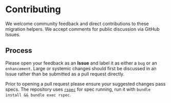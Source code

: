 # Contributing
We welcome community feedback and direct contributions to these migration helpers.
We accept comments for public discussion via GitHub Issues.

## Process
Please open your feedback as an **Issue** and label it as either a `bug` or an `enhancement`.
Large or systemic changes should first be discussed in an Issue rather than be submitted as a pull request directly.

Prior to opening a pull request please ensure your suggested changes pass specs. The repository uses [`rspec`](https://github.com/rspec/rspec) for spec running, run it with `bundle install && bundle exec rspec`.
